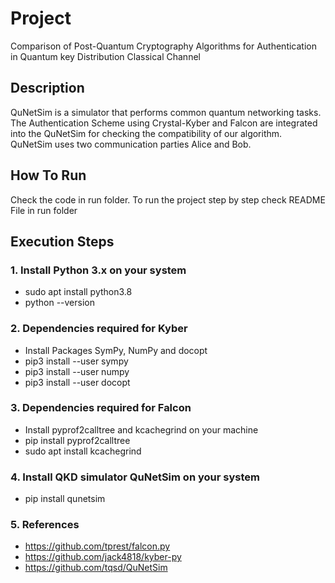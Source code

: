# Project 
Comparison of Post-Quantum Cryptography Algorithms for Authentication in Quantum key Distribution Classical Channel

## Description
QuNetSim is a simulator that performs common quantum networking tasks. The Authentication Scheme using Crystal-Kyber and Falcon are integrated into the QuNetSim for checking the compatibility of our algorithm. QuNetSim uses two communication parties Alice and Bob. 

## How To Run
Check the code in run folder. To run the project step by step check README File in run folder

## Execution Steps
### 1. Install Python 3.x on your system
* sudo apt install python3.8
* python --version


### 2. Dependencies required for Kyber 
* Install Packages SymPy, NumPy and docopt
* pip3 install --user sympy
* pip3 install --user numpy
* pip3 install --user docopt


### 3. Dependencies required for Falcon
* 	Install pyprof2calltree and kcachegrind on your machine
* 	pip install pyprof2calltree 
* 	sudo apt install kcachegrind


### 4. Install QKD simulator QuNetSim on your system 
*	pip install qunetsim

### 5. References
*  https://github.com/tprest/falcon.py
*  https://github.com/jack4818/kyber-py
*  https://github.com/tqsd/QuNetSim
		 

